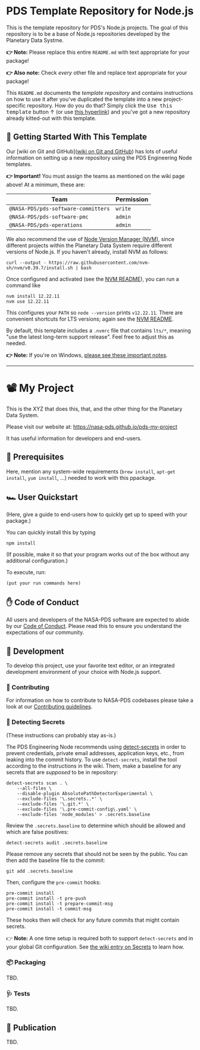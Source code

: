 # PDS Template Repository for Node.js

This is the template repository for PDS's Node.js projects. The goal of this repository is to be a base of Node.js repositories developed by the Planetary Data Systme.

**👉 Note:** Please replace this entire `README.md` with text appropriate for your package!

**👉 Also note:** Check _every_ other file and replace text appropriate for your package!

This `README.md` documents the _template repository_ and contains instructions on how to use it after you've duplicated the template into a new project-specific repository. How do you do that? Simply click the <kbd>Use this template</kbd> button ↑ (or use [this hyperlink](https://github.com/NASA-PDS/template-repo-nodejs/generate)) and you've got a new repository already kitted-out with this template.


## 🏃 Getting Started With This Template

Our [wiki on Git and GitHub]([wiki on Git and GitHub](https://github.com/NASA-PDS/nasa-pds.github.io/wiki/Git-and-Github-Guide#creating-a-new-repo)) has lots of useful information on setting up a new repository using the PDS Engineering Node templates.

**👉 Important!** You must assign the teams as mentioned on the wiki page above! At a minimum, these are:

| Team                                | Permission |
| ----------------------------------- | ---------- |
| `@NASA-PDS/pds-software-committers` | `write`    |
| `@NASA-PDS/pds-software-pmc`        | `admin`    |
| `@NASA-PDS/pds-operations`          | `admin`    |

We also recommend the use of [Node Version Manager (NVM)](https://github.com/nvm-sh/nvm), since different projects within the Planetary Data System require different versions of Node.js. If you haven't already, install NVM as follows:

    curl --output - https://raw.githubusercontent.com/nvm-sh/nvm/v0.39.7/install.sh | bash

Once configured and activated (see the [NVM README](https://github.com/nvm-sh/nvm#readme)), you can run a command like

    nvm install 12.22.11
    nvm use 12.22.11

This configures your `PATH` so `node --version` prints `v12.22.11`. There are convenient shortcuts for LTS versions; again see the [NVM README](https://github.com/nvm-sh/nvm#readme).

By default, this template includes a `.nvmrc` file that contains `lts/*`, meaning "use the latest long-term support release". Feel free to adjust this as needed.


**👉 Note:** If you're on Windows, [please see these important notes](https://github.com/nvm-sh/nvm#important-notes).


---

# 📽️ My Project

This is the XYZ that does this, that, and the other thing for the Planetary Data System.

Please visit our website at: https://nasa-pds.github.io/pds-my-project

It has useful information for developers and end-users.


## 💽 Prerequisites

Here, mention any system-wide requirements (`brew install`, `apt-get install`, `yum install`, …) needed to work with this ppackage.


## 🏎️ User Quickstart

(Here, give a guide to end-users how to quickly get up to speed with your package.)

You can quickly install this by typing

    npm install

(If possible, make it so that your program works out of the box without any additional configuration.)


To execute, run:

    (put your run commands here)


## ✋ Code of Conduct

All users and developers of the NASA-PDS software are expected to abide by our [Code of Conduct](https://github.com/NASA-PDS/.github/blob/main/CODE_OF_CONDUCT.md). Please read this to ensure you understand the expectations of our community.


## 🔧 Development

To develop this project, use your favorite text editor, or an integrated development environment of your choice with Node.js support.


### 👏 Contributing

For information on how to contribute to NASA-PDS codebases please take a look at our [Contributing guidelines](https://github.com/NASA-PDS/.github/blob/main/CONTRIBUTING.md).


### 🤫 Detecting Secrets

(These instructions can probably stay as-is.)

The PDS Engineering Node recommends using [detect-secrets](https://github.com/NASA-PDS/nasa-pds.github.io/wiki/Git-and-Github-Guide#detect-secrets) in order to prevent credentials, private email addresses, application keys, etc., from leaking into the commit history. To use `detect-secrets`, install the tool according to the instructions in the wiki. Them, make a baseline for any secrets that are _supposed_ to be in repository:

    detect-secrets scan . \
        --all-files \
        --disable-plugin AbsolutePathDetectorExperimental \
        --exclude-files '\.secrets..*' \
        --exclude-files '\.git.*' \
        --exclude-files '\.pre-commit-config\.yaml' \
        --exclude-files 'node_modules' > .secrets.baseline

Review the `.secrets.baseline` to determine which should be allowed and which are false positives:

    detect-secrets audit .secrets.baseline

Please remove any secrets that should not be seen by the public. You can then add the baseline file to the commit:

    git add .secrets.baseline

Then, configure the `pre-commit` hooks:

    pre-commit install
    pre-commit install -t pre-push
    pre-commit install -t prepare-commit-msg
    pre-commit install -t commit-msg

These hooks then will check for any future commits that might contain secrets.

👉 **Note:** A one time setup is required both to support `detect-secrets` and in your global Git configuration. See [the wiki entry on Secrets](https://github.com/NASA-PDS/nasa-pds.github.io/wiki/Git-and-Github-Guide#detect-secrets) to learn how.


### 📦 Packaging

TBD.


### 🩺 Tests

TBD.


## 📢 Publication

TBD.
